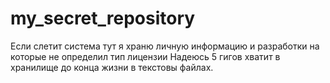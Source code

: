 # my_secret_repository
Если слетит система тут я храню личную информацию и разработки на которые не определил тип лицензии
Надеюсь 5 гигов хватит в хранилище до конца жизни в текстовы файлах.
